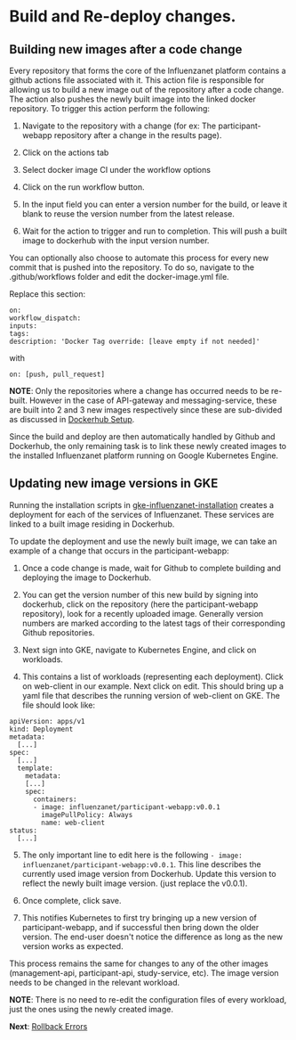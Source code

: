 # Build and Re-deploy changes.

## Building new images after a code change

Every repository that forms the core of the Influenzanet platform contains a github actions file associated with it. This action file is responsible for allowing us to build a new image out of the repository after a code change. The action also pushes the newly built image into the linked docker repository. To trigger this action perform the following:

1. Navigate to the repository with a change (for ex: The participant-webapp repository after a change in the results page).

2. Click on the actions tab

3. Select docker image CI under the workflow options

4. Click on the run workflow button. 

5. In the input field you can enter a version number for the build, or leave it blank to reuse the version number from the latest release.

6. Wait for the action to trigger and run to completion. This will push a built image to dockerhub with the input version number.

You can optionally also choose to automate this process for every new commit that is pushed into the repository. To do so, navigate to the .github/workflows folder and edit the docker-image.yml file.

Replace this section:

```
on:
workflow_dispatch:
inputs:
tags:
description: 'Docker Tag override: [leave empty if not needed]'
```

with

```
on: [push, pull_request]
```

**NOTE**: Only the repositories where a change has occurred needs to be re-built. However in the case of API-gateway and messaging-service, these are built into 2 and 3 new images respectively since these are sub-divided as discussed in [Dockerhub Setup](../installation/2-dockerhub-setup.md).

Since the build and deploy are then automatically handled by Github and Dockerhub, the only remaining task is to link these newly created images to the installed Influenzanet platform running on Google Kubernetes Engine.

## Updating new image versions in GKE

Running the installation scripts in [gke-influenzanet-installation](https://github.com/influenzanet/influenzanet-setup-guide/blob/master/installation/3-install-influenzanet-gke.md) creates a deployment for each of the services of Influenzanet. These services are linked to a built image residing in Dockerhub.

To update the deployment and use the newly built image, we can take an example of a change that occurs in the participant-webapp:

1. Once a code change is made, wait for Github to complete building and deploying the image to Dockerhub.

2. You can get the version number of this new build by signing into dockerhub, click on the repository (here the participant-webapp  repository), look for a recently uploaded image. Generally version numbers are marked according to the latest tags of their corresponding Github repositories.

3. Next sign into GKE, navigate to Kubernetes Engine, and click on workloads.

4. This contains a list of workloads (representing each deployment). Click on web-client in our example. Next click on edit. This should bring up a yaml file that describes the running version of web-client on GKE. The file should look like:

```
apiVersion: apps/v1
kind: Deployment
metadata:
  [...]
spec:
  [...]
  template:
    metadata:
    [...]
    spec:
      containers:
      - image: influenzanet/participant-webapp:v0.0.1
        imagePullPolicy: Always
        name: web-client
status:
  [...]
```

5. The only important line to edit here is the following ```- image: influenzanet/participant-webapp:v0.0.1```. This line describes the currently used image version from Dockerhub. Update this version to reflect the newly built image version. (just replace the v0.0.1).

6. Once complete, click save.

7. This notifies Kubernetes to first try bringing up a new version of participant-webapp, and if successful then bring down the older version. The end-user doesn't notice the difference as long as the new version works as expected.

This process remains the same for changes to any of the other images (management-api, participant-api, study-service, etc). The image version needs to be changed in the relevant workload.

**NOTE**: There is no need to re-edit the configuration files of every workload, just the ones using the newly created image.

**Next**: [Rollback Errors](../redeploying-changes/3-rollback-errors.md)